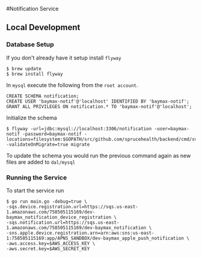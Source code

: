 #Notification Service
## Local Development
### Database Setup
If you don't already have it setup install `flyway`

```
$ brew update
$ brew install flyway
```

In `mysql` execute the following from the `root account`.

```
CREATE SCHEMA notification;
CREATE USER 'baymax-notif'@'localhost' IDENTIFIED BY 'baymax-notif';
GRANT ALL PRIVILEGES ON notification.* TO 'baymax-notif'@'localhost';
```

Initialize the schema

```
$ flyway -url=jdbc:mysql://localhost:3306/notification -user=baymax-notif -password=baymax-notif -locations=filesystem:$GOPATH/src/github.com/sprucehealth/backend/cmd/svc/notification/internal/dal/mysql -validateOnMigrate=true migrate
```

To update the schema you would run the previous command again as new files are added to `dal/mysql`

### Running the Service
To start the service run

```
$ go run main.go -debug=true \
-sqs.device.registration.url=https://sqs.us-east-1.amazonaws.com/758505115169/dev-baymax_notification_device_registration \
-sqs.notification.url=https://sqs.us-east-1.amazonaws.com/758505115169/dev-baymax_notification \
-sns.apple.device.registration.arn=arn:aws:sns:us-east-1:758505115169:app/APNS_SANDBOX/dev-baymax_apple_push_notification \
-aws.access.key=$AWS_ACCESS_KEY \
-aws.secret.key=$AWS_SECRET_KEY
```